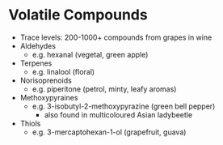 # Volatile Compounds
- Trace levels: 200-1000+ compounds from grapes in wine
- Aldehydes
	- e.g. hexanal (vegetal, green apple)
- Terpenes
	- e.g. linalool (floral)
- Norisoprenoids
	- e.g. piperitone (petrol, minty, leafy aromas)
- Methoxypyraines
	- e.g. 3-isobutyl-2-methoxypyrazine (green bell pepper)
		- also found in multicoloured Asian ladybeetle
- Thiols
	- e.g. 3-mercaptohexan-1-ol (grapefruit, guava)